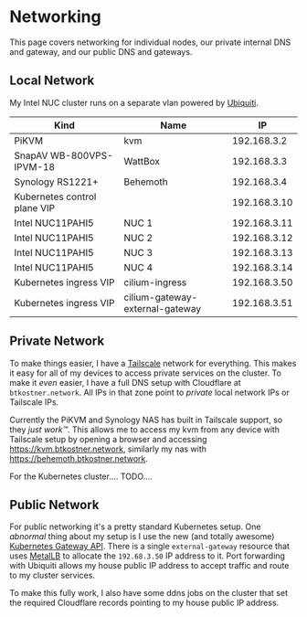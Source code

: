 # Networking

This page covers networking for individual nodes, our private internal DNS and gateway, and our public DNS and gateways.

## Local Network

My Intel NUC cluster runs on a separate vlan powered by [Ubiquiti](https://www.ui.com).

| Kind                         | Name                            | IP           |
| ---------------------------- | ------------------------------- | ------------ |
| PiKVM                        | kvm                             | 192.168.3.2  |
| SnapAV WB-800VPS-IPVM-18     | WattBox                         | 192.168.3.3  |
| Synology RS1221+             | Behemoth                        | 192.168.3.4  |
| Kubernetes control plane VIP |                                 | 192.168.3.10 |
| Intel NUC11PAHI5             | NUC 1                           | 192.168.3.11 |
| Intel NUC11PAHI5             | NUC 2                           | 192.168.3.12 |
| Intel NUC11PAHI5             | NUC 3                           | 192.168.3.13 |
| Intel NUC11PAHI5             | NUC 4                           | 192.168.3.14 |
| Kubernetes ingress VIP       | cilium-ingress                  | 192.168.3.50 |
| Kubernetes ingress VIP       | cilium-gateway-external-gateway | 192.168.3.51 |

## Private Network

To make things easier, I have a [Tailscale](https://tailscale.com) network for everything. This makes it easy for all of my devices to access private services on the cluster. To make it _even_ easier, I have a full DNS setup with Cloudflare at `btkostner.network`. All IPs in that zone point to _private_ local network IPs or Tailscale IPs.

Currently the PiKVM and Synology NAS has built in Tailscale support, so they _just work™_. This allows me to access my kvm from any device with Tailscale setup by opening a browser and accessing <https://kvm.btkostner.network>, similarly my nas with <https://behemoth.btkostner.network>.

For the Kubernetes cluster.... TODO....

## Public Network

For public networking it's a pretty standard Kubernetes setup. One _abnormal_ thing about my setup is I use the new (and totally awesome) [Kubernetes Gateway API](https://gateway-api.sigs.k8s.io). There is a single `external-gateway` resource that uses [MetalLB](https://metallb.universe.tf) to allocate the `192.68.3.50` IP address to it. Port forwarding with Ubiquiti allows my house public IP address to accept traffic and route to my cluster services.

To make this fully work, I also have some ddns jobs on the cluster that set the required Cloudflare records pointing to my house public IP address.
